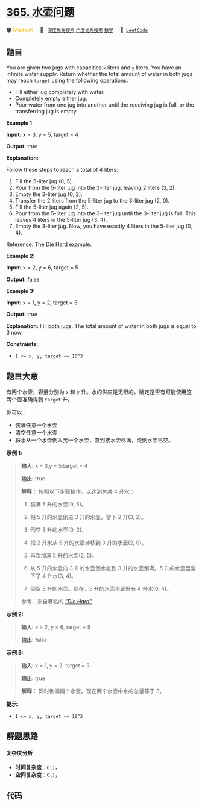 # [365. 水壶问题](https://leetcode.com/problems/water-and-jug-problem)

🟠 <font color=#ffb800>Medium</font>&emsp; 🔖&ensp; [`深度优先搜索`](/outline/tag/depth-first-search.md) [`广度优先搜索`](/outline/tag/breadth-first-search.md) [`数学`](/outline/tag/math.md)&emsp; 🔗&ensp;[`LeetCode`](https://leetcode.com/problems/water-and-jug-problem)

## 题目

You are given two jugs with capacities `x` liters and `y` liters. You have an
infinite water supply. Return whether the total amount of water in both jugs
may reach `target` using the following operations:

  * Fill either jug completely with water.
  * Completely empty either jug.
  * Pour water from one jug into another until the receiving jug is full, or the transferring jug is empty.



**Example 1:**

**Input:** x = 3, y = 5, target = 4

**Output:** true

**Explanation:**

Follow these steps to reach a total of 4 liters:

  1. Fill the 5-liter jug (0, 5).
  2. Pour from the 5-liter jug into the 3-liter jug, leaving 2 liters (3, 2).
  3. Empty the 3-liter jug (0, 2).
  4. Transfer the 2 liters from the 5-liter jug to the 3-liter jug (2, 0).
  5. Fill the 5-liter jug again (2, 5).
  6. Pour from the 5-liter jug into the 3-liter jug until the 3-liter jug is full. This leaves 4 liters in the 5-liter jug (3, 4).
  7. Empty the 3-liter jug. Now, you have exactly 4 liters in the 5-liter jug (0, 4).

Reference: The [Die
Hard](https://www.youtube.com/watch?v=BVtQNK_ZUJg&ab_channel=notnek01)
example.

**Example 2:**

**Input:** x = 2, y = 6, target = 5

**Output:** false

**Example 3:**

**Input:** x = 1, y = 2, target = 3

**Output:** true

**Explanation:** Fill both jugs. The total amount of water in both jugs is
equal to 3 now.



**Constraints:**

  * `1 <= x, y, target <= 10^3`


## 题目大意

有两个水壶，容量分别为 `x` 和 `y` 升。水的供应是无限的。确定是否有可能使用这两个壶准确得到 `target` 升。

你可以：

  * 装满任意一个水壶
  * 清空任意一个水壶
  * 将水从一个水壶倒入另一个水壶，直到接水壶已满，或倒水壶已空。



**示例 1:**  
> 
> 
> 
> 
> 
> **输入:** x = 3,y = 5,target = 4
> 
> **输出:** true
> 
> **解释：** 按照以下步骤操作，以达到总共 4 升水：
> 
> 1. 装满 5 升的水壶(0, 5)。
> 
> 2. 把 5 升的水壶倒进 3 升的水壶，留下 2 升(3, 2)。
> 
> 3. 倒空 3 升的水壶(0, 2)。
> 
> 4. 把 2 升水从 5 升的水壶转移到 3 升的水壶(2, 0)。
> 
> 5. 再次加满 5 升的水壶(2, 5)。
> 
> 6. 从 5 升的水壶向 3 升的水壶倒水直到 3 升的水壶倒满。5 升的水壶里留下了 4 升水(3, 4)。
> 
> 7. 倒空 3 升的水壶。现在，5 升的水壶里正好有 4 升水(0, 4)。
> 
> 参考：来自著名的 [_"Die Hard"_](https://www.youtube.com/watch?v=BVtQNK_ZUJg)

**示例 2:**

> 
> 
> 
> 
> 
> **输入:** x = 2, y = 6, target = 5
> 
> **输出:** false
> 
> 

**示例 3:**

> 
> 
> 
> 
> 
> **输入:** x = 1, y = 2, target = 3
> 
> **输出:** true
> 
> **解释：** 同时倒满两个水壶。现在两个水壶中水的总量等于 3。



**提示:**

  * `1 <= x, y, target <= 10^3`


## 解题思路

#### 复杂度分析

- **时间复杂度**：`O()`，
- **空间复杂度**：`O()`，

## 代码

```javascript

```